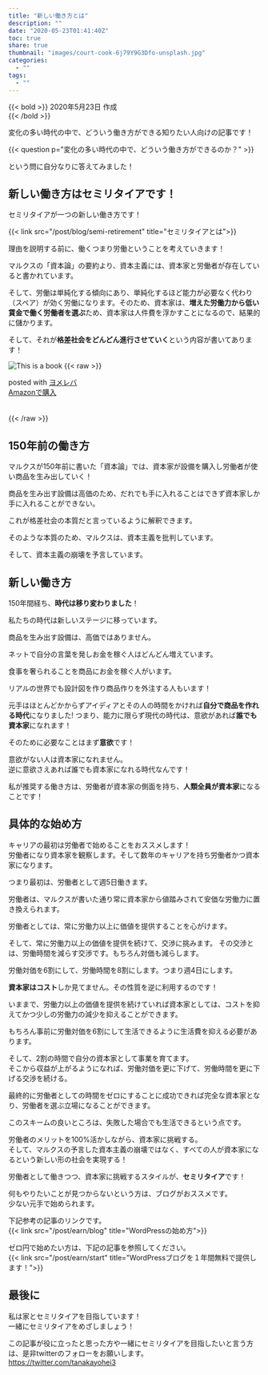 ```yaml
---
title: "新しい働き方とは"
description: ""
date: "2020-05-23T01:41:40Z"
toc: true
share: true
thumbnail: "images/court-cook-6j79Y9G3Dfo-unsplash.jpg"
categories:
  - ""
tags:
  - ""
---
```


{{< bold >}}
2020年5月23日 作成  
{{< /bold >}}

変化の多い時代の中で、どういう働き方ができる知りたい人向けの記事です！

<!--more-->

{{< question p="変化の多い時代の中で、どういう働き方ができるのか？" >}}

という問に自分なりに答えてみました！

## 新しい働き方はセミリタイアです！

セミリタイアが一つの新しい働き方です！

{{< link src="/post/blog/semi-retirement" title="セミリタイアとは">}}


理由を説明する前に、働くつまり労働ということを考えていきます！  

マルクスの「資本論」の要約より、資本主義には、資本家と労働者が存在していると書かれています。

そして、労働は単純化する傾向にあり、単純化するほど能力が必要なく代わり（スペア）が効く労働になります。そのため、資本家は、**増えた労働力から低い賃金で働く労働者を選ぶ**ため、資本家は人件費を浮かすことになるので、結果的に儲かります。

そして、それが**格差社会をどんどん進行させていく**という内容が書いてあります！

![This is a book](/images/book1.JPG)
{{< raw >}}
<div class="cstmreba"><div class="booklink-box"><div class="booklink-image"><a href="https://www.amazon.co.jp/exec/obidos/asin/B00MEGHQTQ/beauplace-22/" target="_blank" ><img src="" style="border: none;" /></a></div><div class="booklink-info"><div class="booklink-name"><a href="https://www.amazon.co.jp/exec/obidos/asin/B00MEGHQTQ/beauplace-22/" target="_blank" ></a><div class="booklink-powered-date">posted with <a href="https://yomereba.com" rel="nofollow" target="_blank">ヨメレバ</a></div></div><div class="booklink-detail"></div><div class="booklink-link2"><div class="shoplinkamazon"><a href="https://www.amazon.co.jp/exec/obidos/asin/B00MEGHQTQ/beauplace-22/" target="_blank" >Amazonで購入</a></div>                                    	  	  	  	  	</div></div><div class="booklink-footer"></div></div></div>
<br><br>
{{< /raw >}}


## 150年前の働き方

マルクスが150年前に書いた「資本論」では、資本家が設備を購入し労働者が使い商品を生み出していく！

商品を生み出す設備は高価のため、だれでも手に入れることはできず資本家しか手に入れることができない。  

これが格差社会の本質だと言っているように解釈できます。  

そのような本質のため、マルクスは、資本主義を批判しています。  

そして、資本主義の崩壊を予言しています。  

## 新しい働き方

150年間経ち、**時代は移り変わりました**！  

私たちの時代は新しいステージに移っています。　　

商品を生み出す設備は、高価ではありません。  

ネットで自分の言葉を発しお金を稼ぐ人はどんどん増えています。 

食事を奢られることを商品にお金を稼ぐ人がいます。  

リアルの世界でも設計図を作り商品作りを外注する人もいます！

元手はほとんどかからずアイディアとその人の時間をかければ**自分で商品を作れる時代**になりました!
つまり、能力に限らず現代の時代は、意欲があれば**誰でも資本家**になれます！

そのために必要なことはまず**意欲**です！  

意欲がない人は資本家になれません。  
逆に意欲さえあれば誰でも資本家になれる時代なんです！

私が推奨する働き方は、労働者が資本家の側面を持ち、**人類全員が資本家**になることです！  

## 具体的な始め方

キャリアの最初は労働者で始めることをおススメします！  
労働者になり資本家を観察します。そして数年のキャリアを持ち労働者かつ資本家になります。  

つまり最初は、労働者として週5日働きます。  

労働者は、マルクスが書いた通り常に資本家から値踏みされて安価な労働力に置き換えられます。  

労働者としては、常に労働力以上に価値を提供することを心がけます。  

そして、常に労働力以上の価値を提供を続けて、交渉に挑みます。
その交渉とは、労働時間を減らす交渉です。もちろん対価も減らします。  

労働対価を6割にして、労働時間を8割にします。つまり週4日にします。  

**資本家はコスト**しか見てません。その性質を逆に利用するのです！

いままで、労働力以上の価値を提供を続けていれば資本家としては、コストを抑えてかつ少しの労働力の減少を抑えることができます。

もちろん事前に労働対価を6割にして生活できるように生活費を抑える必要があります。  

そして、2割の時間で自分の資本家として事業を育てます。  
そこから収益が上がるようになれば、労働対価を更に下げて、労働時間を更に下げる交渉を続ける。  

最終的に労働者としての時間をゼロにすることに成功できれば完全な資本家となり、労働者を選ぶ立場になることができます。  

このスキームの良いところは、失敗した場合でも生活できるという点です。  

労働者のメリットを100%活かしながら、資本家に挑戦する。  
そして、マルクスの予言した資本主義の崩壊ではなく、すべての人が資本家になるという新しい形の社会を実現する！  

労働者として働きつつ、資本家に挑戦するスタイルが、**セミリタイア**です！

何もやりたいことが見つからないという方は、ブログがおススメです。  
少ない元手で始められます。

下記参考の記事のリンクです。  
{{< link src="/post/earn/blog" title="WordPressの始め方">}}

ゼロ円で始めたい方は、下記の記事を参照してください。  
{{< link src="/post/earn/start" title="WordPressブログを１年間無料で提供します！">}}


## 最後に

私は家とセミリタイアを目指しています！  
一緒にセミリタイアをめざしましょう！

この記事が役に立ったと思った方や一緒にセミリタイアを目指したいと言う方は、是非twitterのフォローをお願いします。  
https://twitter.com/tanakayohei3











